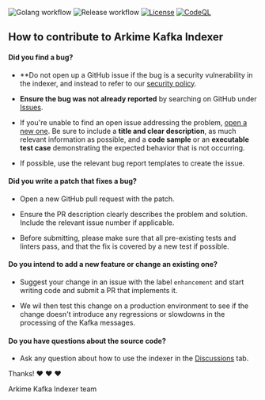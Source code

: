 ![Golang workflow](https://github.com/mcgillowen/arkime-kafka-indexer/actions/workflows/go.yaml/badge.svg)
![Release workflow](https://github.com/mcgillowen/arkime-kafka-indexer/actions/workflows/release.yaml/badge.svg)
[![License](https://img.shields.io/badge/License-Apache_2.0-blue.svg)](https://opensource.org/licenses/Apache-2.0)
[![CodeQL](https://github.com/mcgillowen/arkime-kafka-indexer/actions/workflows/github-code-scanning/codeql/badge.svg)](https://github.com/mcgillowen/arkime-kafka-indexer/actions/workflows/github-code-scanning/codeql)

## How to contribute to Arkime Kafka Indexer

#### **Did you find a bug?**

* **Do not open up a GitHub issue if the bug is a security vulnerability
  in the indexer, and instead to refer to our [security policy](https://github.com/mcgillowen/arkime-kafka-indexer/blob/main/SECURITY.md).

* **Ensure the bug was not already reported** by searching on GitHub under [Issues](https://github.com/mcgillowen/arkime-kafka-indexer/issues).

* If you're unable to find an open issue addressing the problem, [open a new one](https://github.com/mcgillowen/arkime-kafka-indexer/issues/new). Be sure to include a **title and clear description**, as much relevant information as possible, and a **code sample** or an **executable test case** demonstrating the expected behavior that is not occurring.

* If possible, use the relevant bug report templates to create the issue.

#### **Did you write a patch that fixes a bug?**

* Open a new GitHub pull request with the patch.

* Ensure the PR description clearly describes the problem and solution. Include the relevant issue number if applicable.

* Before submitting, please make sure that all pre-existing tests and linters pass, and that the fix is covered by a new test if possible.

#### **Do you intend to add a new feature or change an existing one?**

* Suggest your change in an issue with the label `enhancement` and start writing code and submit a PR that implements it.

* We wil then test this change on a production environment to see if the change doesn't introduce any regressions or slowdowns in the processing of the Kafka messages.

#### **Do you have questions about the source code?**

* Ask any question about how to use the indexer in the [Discussions](https://github.com/mcgillowen/arkime-kafka-indexer/discussions) tab.

Thanks! :heart: :heart: :heart:

Arkime Kafka Indexer team
